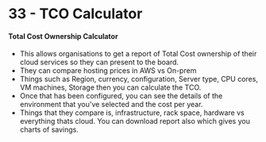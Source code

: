 # 33 - TCO Calculator

#### Total Cost Ownership Calculator

* This allows organisations to get a report of Total Cost ownership of their cloud services so they can present to the board.
* They can compare hosting prices in AWS vs On-prem
* Things such as Region, currency, configuration, Server type, CPU cores, VM machines, Storage then you can calculate the TCO.
* Once that has been configured, you can see the details of the environment that you've selected and the cost per year. 
* Things that they compare is, infrastructure, rack space, hardware vs everything thats cloud. You can download report also which gives you charts of savings.  

